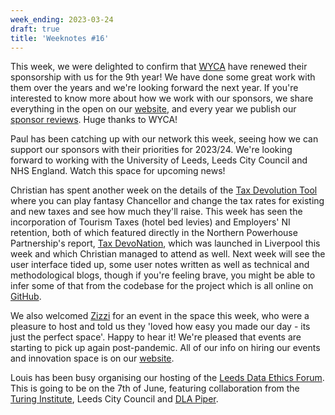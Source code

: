 ```yaml
---
week_ending: 2023-03-24
draft: true
title: 'Weeknotes #16'
---
```


This week, we were delighted to confirm that [WYCA](https://www.westyorks-ca.gov.uk/) have renewed their sponsorship with us for the 9th year! We have done some great work with them over the years and we're looking forward the next year. If you're interested to know more about how we work with our sponsors, we share everything in the open on our [website](https://open-innovations.org/services/sponsors), and every year we publish our [sponsor reviews](https://open-innovations.org/services/sponsors/reports/2022/). Huge thanks to WYCA!

Paul has been catching up with our network this week, seeing how we can support our sponsors with their priorities for 2023/24. We're looking forward to working with the University of Leeds, Leeds City Council and NHS England. Watch this space for upcoming news! 

Christian has spent another week on the details of the [Tax Devolution Tool](https://economic-analytics.shinyapps.io/Tax-Devolution) where you can play fantasy Chancellor and change the tax rates for existing and new taxes and see how much they'll raise. This week has seen the incorporation of Tourism Taxes (hotel bed levies) and Employers' NI retention, both of which featured directly in the Northern Powerhouse Partnership's report, [Tax DevoNation](https://www.northernpowerhousepartnership.co.uk/publications/fiscal-devonation-a-blueprint-for-devolving-tax/), which was launched in Liverpool this week and which Christian managed to attend as well. Next week will see the user interface tided up, some user notes written as well as technical and methodological blogs, though if you're feeling brave, you might be able to infer some of that from the codebase for the project which is all online on [GitHub](https://github.com/ChristianSpence/Tax-Devolution).

We also welcomed [Zizzi](https://www.zizzi.co.uk/) for an event in the space this week, who were a pleasure to host and told us they 'loved how easy you made our day - its just the perfect space'. Happy to hear it! We're pleased that events are starting to pick up again post-pandemic. All of our info on hiring our events and innovation space is on our [website](https://open-innovations.org/services/events/). 

Louis has been busy organising our hosting of the [Leeds Data Ethics Forum](https://www.eventbrite.co.uk/e/leeds-data-ethics-forum-hosted-by-open-innovations-and-dla-piper-tickets-596697938597). This is going to be on the 7th of June, featuring collaboration from the [Turing Institute](https://www.turing.ac.uk/), Leeds City Council and [DLA Piper](https://www.dlapiper.com/en-gb).